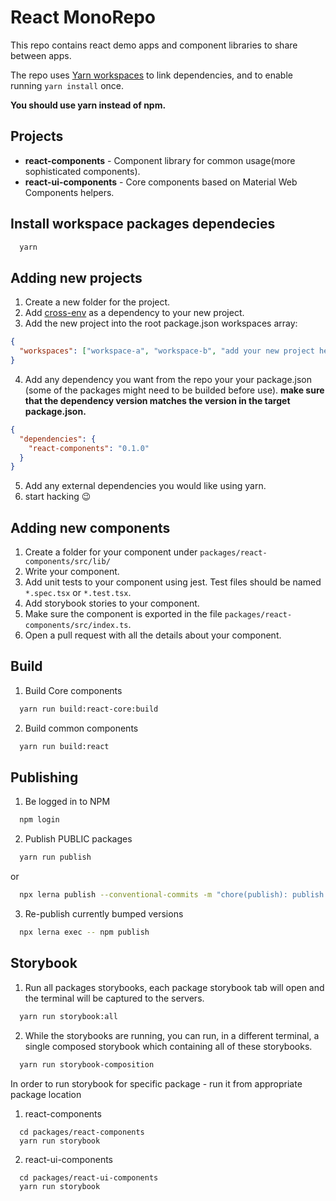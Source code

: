 # React MonoRepo

This repo contains react demo apps and component libraries to share between apps.

The repo uses [Yarn workspaces](https://classic.yarnpkg.com/en/docs/workspaces/) to link dependencies, and to enable running `yarn install` once.

**You should use yarn instead of npm.**


## Projects
* **react-components** - Component library for common usage(more sophisticated components).
* **react-ui-components** - Core components based on Material Web Components helpers.

## Install workspace packages dependecies
```sh
  yarn
```

## Adding new projects
1. Create a new folder for the project.
2. Add [cross-env](https://www.npmjs.com/package/cross-env) as a dependency to your new project.
3. Add the new project into the root package.json workspaces array:
```json
{
  "workspaces": ["workspace-a", "workspace-b", "add your new project here"]
}
```
4. Add any dependency you want from the repo your your package.json (some of the packages might need to be builded before use). **make sure that the dependency version matches the version in the target package.json.** 

```json
{
  "dependencies": {
    "react-components": "0.1.0"
  }
}
```
5. Add any external dependencies you would like using yarn.
6. start hacking :wink:

## Adding new components
1. Create a folder for your component under `packages/react-components/src/lib/`
2. Write your component.
3. Add unit tests to your component using jest. Test files should be named `*.spec.tsx` or `*.test.tsx`.
4. Add storybook stories to your component.
5. Make sure the component is exported in the file `packages/react-components/src/index.ts`.
6. Open a pull request with all the details about your component.

## Build
1. Build Core components
```sh
  yarn run build:react-core:build
``` 
2. Build common components
```sh
  yarn run build:react
``` 

## Publishing
1. Be logged in to NPM
```sh
  npm login
``` 
2. Publish PUBLIC packages 
```sh
  yarn run publish
``` 
or
```sh
  npx lerna publish --conventional-commits -m "chore(publish): publish %s [ci skip]"
``` 
3. Re-publish currently bumped versions
```sh
  npx lerna exec -- npm publish
```

## Storybook
1. Run all packages storybooks, each package storybook tab will open and the terminal will be captured to the servers.
```sh
  yarn run storybook:all
```
2. While the storybooks are running, you can run, in a different terminal, a single composed storybook which containing all of these storybooks.
```sh
  yarn run storybook-composition
``` 

In order to run storybook for specific package - run it from appropriate package location
1. react-components
```
  cd packages/react-components
  yarn run storybook
```
2. react-ui-components
```
  cd packages/react-ui-components
  yarn run storybook
```
